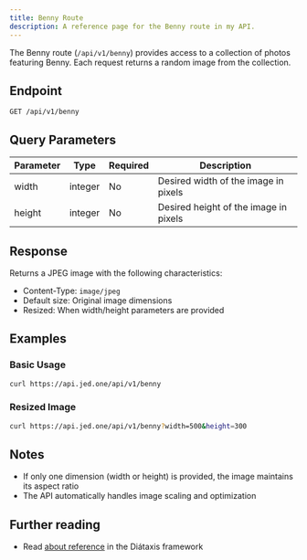 ```yaml
---
title: Benny Route
description: A reference page for the Benny route in my API.
---
```


The Benny route (`/api/v1/benny`) provides access to a collection of photos featuring Benny. Each request returns a random image from the collection.

## Endpoint

```
GET /api/v1/benny
```

## Query Parameters

| Parameter | Type    | Required | Description                           |
| --------- | ------- | -------- | ------------------------------------- |
| width     | integer | No       | Desired width of the image in pixels  |
| height    | integer | No       | Desired height of the image in pixels |

## Response

Returns a JPEG image with the following characteristics:

- Content-Type: `image/jpeg`
- Default size: Original image dimensions
- Resized: When width/height parameters are provided

## Examples

### Basic Usage

```bash
curl https://api.jed.one/api/v1/benny
```

### Resized Image

```bash
curl https://api.jed.one/api/v1/benny?width=500&height=300
```

## Notes

- If only one dimension (width or height) is provided, the image maintains its aspect ratio
- The API automatically handles image scaling and optimization

## Further reading

- Read [about reference](https://diataxis.fr/reference/) in the Diátaxis framework
